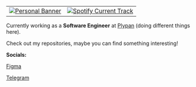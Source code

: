 <table>
  <tr>
    <td>
      <a href="#">
        <img src="https://i.postimg.cc/GtTHz04w/Group-13.png" alt="Personal Banner" />
      </a>
    </td>
    <td>
      <a href="#">
        <img src="https://spotify-github-profile.kittinanx.com/api/view.svg?uid=31hn3mlaratd4wy5tcfipv7t3xva&cover_image=true&theme=compact&show_offline=true&background_color=121212&interchange=true" alt="Spotify Current Track" />
      </a>
    </td>
  </tr>
</table>

Currently working as a **Software Engineer** at [Plypan](https://www.plypan.com/) (doing different things here).

Check out my repositories, maybe you can find something interesting!

**Socials:**

[Figma](https://figma.com/@rofl/)

[Telegram](https://t.me/nonvoidd)
